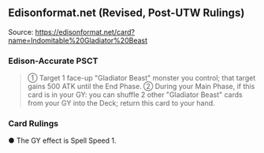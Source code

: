 
## Edisonformat.net (Revised, Post-UTW Rulings)

Source: https://edisonformat.net/card?name=Indomitable%20Gladiator%20Beast

### Edison-Accurate PSCT

> ① Target 1 face-up "Gladiator Beast" monster you control; that target gains 500 ATK until the End Phase.
> ② During your Main Phase, if this card is in your GY: you can shuffle 2 other "Gladiator Beast" cards from your GY into the Deck; return this card to your hand.

### Card Rulings

● The GY effect is Spell Speed 1.
            